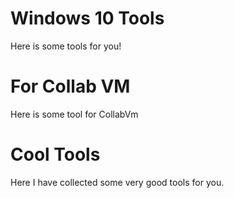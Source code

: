 # Windows 10 Tools

Here is some tools for you!

# For Collab VM

Here is some tool for CollabVm

# Cool Tools

Here I have collected some very good tools for you.
